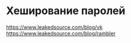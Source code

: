 # Хеширование паролей

https://www.leakedsource.com/blog/vk
https://www.leakedsource.com/blog/rambler